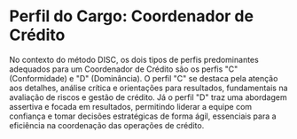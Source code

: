 # Perfil do Cargo: Coordenador de Crédito

No contexto do método DISC, os dois tipos de perfis predominantes adequados para um Coordenador de Crédito são os perfis "C" (Conformidade) e "D" (Dominância). O perfil "C" se destaca pela atenção aos detalhes, análise crítica e orientações para resultados, fundamentais na avaliação de riscos e gestão de crédito. Já o perfil "D" traz uma abordagem assertiva e focada em resultados, permitindo liderar a equipe com confiança e tomar decisões estratégicas de forma ágil, essenciais para a eficiência na coordenação das operações de crédito.
